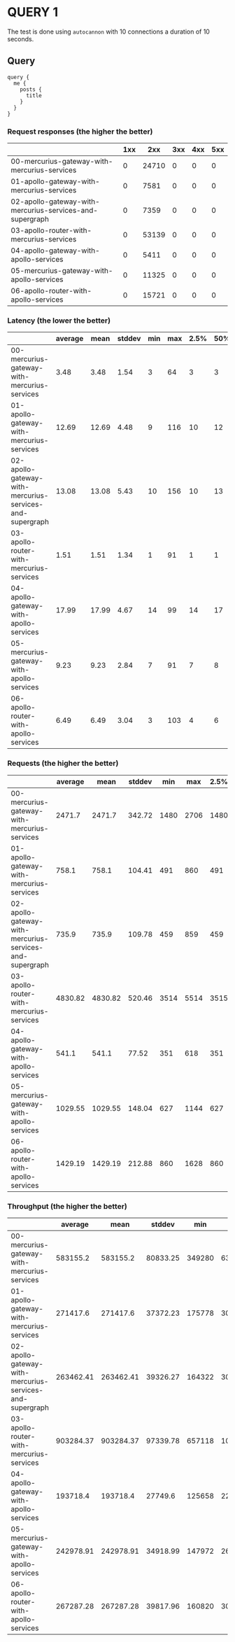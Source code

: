 
# QUERY 1

The test is done using `autocannon` with 10 connections a duration of 10 seconds.

## Query

```
query {
  me {
    posts {
      title
    }
  }
}
```
  
### Request responses (the higher the better)  
|                                                          | 1xx | 2xx   | 3xx | 4xx | 5xx |
| -------------------------------------------------------- | --- | ----- | --- | --- | --- |
| 00-mercurius-gateway-with-mercurius-services             | 0   | 24710 | 0   | 0   | 0   |
| 01-apollo-gateway-with-mercurius-services                | 0   | 7581  | 0   | 0   | 0   |
| 02-apollo-gateway-with-mercurius-services-and-supergraph | 0   | 7359  | 0   | 0   | 0   |
| 03-apollo-router-with-mercurius-services                 | 0   | 53139 | 0   | 0   | 0   |
| 04-apollo-gateway-with-apollo-services                   | 0   | 5411  | 0   | 0   | 0   |
| 05-mercurius-gateway-with-apollo-services                | 0   | 11325 | 0   | 0   | 0   |
| 06-apollo-router-with-apollo-services                    | 0   | 15721 | 0   | 0   | 0   |

### Latency (the lower the better)
|                                                          | average | mean  | stddev | min | max | 2.5% | 50% | 97.5% | 99% |
| -------------------------------------------------------- | ------- | ----- | ------ | --- | --- | ---- | --- | ----- | --- |
| 00-mercurius-gateway-with-mercurius-services             | 3.48    | 3.48  | 1.54   | 3   | 64  | 3    | 3   | 6     | 8   |
| 01-apollo-gateway-with-mercurius-services                | 12.69   | 12.69 | 4.48   | 9   | 116 | 10   | 12  | 19    | 22  |
| 02-apollo-gateway-with-mercurius-services-and-supergraph | 13.08   | 13.08 | 5.43   | 10  | 156 | 10   | 13  | 19    | 25  |
| 03-apollo-router-with-mercurius-services                 | 1.51    | 1.51  | 1.34   | 1   | 91  | 1    | 1   | 3     | 4   |
| 04-apollo-gateway-with-apollo-services                   | 17.99   | 17.99 | 4.67   | 14  | 99  | 14   | 17  | 29    | 34  |
| 05-mercurius-gateway-with-apollo-services                | 9.23    | 9.23  | 2.84   | 7   | 91  | 7    | 8   | 15    | 17  |
| 06-apollo-router-with-apollo-services                    | 6.49    | 6.49  | 3.04   | 3   | 103 | 4    | 6   | 12    | 14  |

### Requests (the higher the better)
|                                                          | average | mean    | stddev | min  | max  | 2.5% | 50%  | 97.5% | 99%  |
| -------------------------------------------------------- | ------- | ------- | ------ | ---- | ---- | ---- | ---- | ----- | ---- |
| 00-mercurius-gateway-with-mercurius-services             | 2471.7  | 2471.7  | 342.72 | 1480 | 2706 | 1480 | 2599 | 2707  | 2707 |
| 01-apollo-gateway-with-mercurius-services                | 758.1   | 758.1   | 104.41 | 491  | 860  | 491  | 789  | 860   | 860  |
| 02-apollo-gateway-with-mercurius-services-and-supergraph | 735.9   | 735.9   | 109.78 | 459  | 859  | 459  | 742  | 859   | 859  |
| 03-apollo-router-with-mercurius-services                 | 4830.82 | 4830.82 | 520.46 | 3514 | 5514 | 3515 | 4979 | 5515  | 5515 |
| 04-apollo-gateway-with-apollo-services                   | 541.1   | 541.1   | 77.52  | 351  | 618  | 351  | 549  | 618   | 618  |
| 05-mercurius-gateway-with-apollo-services                | 1029.55 | 1029.55 | 148.04 | 627  | 1144 | 627  | 1104 | 1144  | 1144 |
| 06-apollo-router-with-apollo-services                    | 1429.19 | 1429.19 | 212.88 | 860  | 1628 | 860  | 1517 | 1628  | 1628 |

### Throughput (the higher the better)
|                                                          | average   | mean      | stddev   | min    | max     | 2.5%   | 50%    | 97.5%   | 99%     |
| -------------------------------------------------------- | --------- | --------- | -------- | ------ | ------- | ------ | ------ | ------- | ------- |
| 00-mercurius-gateway-with-mercurius-services             | 583155.2  | 583155.2  | 80833.25 | 349280 | 638616  | 349439 | 613375 | 638975  | 638975  |
| 01-apollo-gateway-with-mercurius-services                | 271417.6  | 271417.6  | 37372.23 | 175778 | 307880  | 175871 | 282623 | 307967  | 307967  |
| 02-apollo-gateway-with-mercurius-services-and-supergraph | 263462.41 | 263462.41 | 39326.27 | 164322 | 307522  | 164351 | 265727 | 307711  | 307711  |
| 03-apollo-router-with-mercurius-services                 | 903284.37 | 903284.37 | 97339.78 | 657118 | 1031118 | 657407 | 930815 | 1031167 | 1031167 |
| 04-apollo-gateway-with-apollo-services                   | 193718.4  | 193718.4  | 27749.6  | 125658 | 221244  | 125695 | 196607 | 221311  | 221311  |
| 05-mercurius-gateway-with-apollo-services                | 242978.91 | 242978.91 | 34918.99 | 147972 | 269984  | 148095 | 260607 | 270079  | 270079  |
| 06-apollo-router-with-apollo-services                    | 267287.28 | 267287.28 | 39817.96 | 160820 | 304436  | 160895 | 283903 | 304639  | 304639  |
    
    